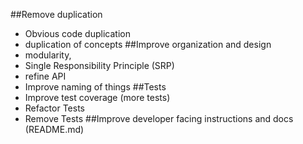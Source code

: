 ##Remove duplication
- Obvious code duplication
- duplication of concepts
##Improve organization and design
- modularity,
- Single Responsibility Principle (SRP)
- refine API
- Improve naming of things
##Tests
- Improve test coverage (more tests)
- Refactor Tests
- Remove Tests
##Improve developer facing instructions and docs (README.md)

